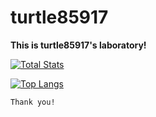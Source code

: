 # turtle85917

**This is turtle85917's laboratory!**


[![Total Stats](https://github-readme-stats.vercel.app/api?username=turtle85917&show_icons=true&theme=radical)](https://github.com/turtle85917)

[![Top Langs](https://github-readme-stats.vercel.app/api/wakatime?username=turtle85917&layout=compact)](https://github.com/turtle85917)

```
Thank you!
```
